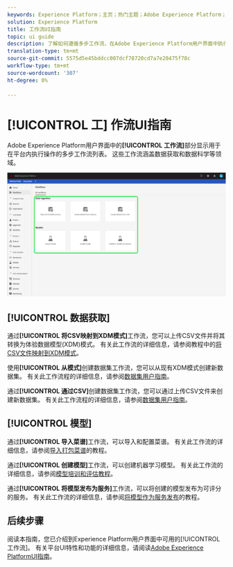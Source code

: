 ```yaml
---
keywords: Experience Platform；主页；热门主题；Adobe Experience Platform；用户指南；用户指南；工作流用户指南；工作流用户指南；
solution: Experience Platform
title: 工作流UI指南
topic: ui guide
description: 了解如何遵循多步工作流，在Adobe Experience Platform用户界面中执行常见操作。
translation-type: tm+mt
source-git-commit: 5575d5e45bddcc007dcf78720cd7a7e20475f78c
workflow-type: tm+mt
source-wordcount: '307'
ht-degree: 0%

---
```



# [!UICONTROL 工] 作流UI指南

Adobe Experience Platform用户界面中的&#x200B;**[!UICONTROL 工作流]**&#x200B;部分显示用于在平台内执行操作的多步工作流列表。 这些工作流涵盖数据获取和数据科学等领域。

![工作流](./images/workflows/workflows.png)

## [!UICONTROL 数据获取]

通过&#x200B;**[!UICONTROL 将CSV映射到XDM模式]**&#x200B;工作流，您可以上传CSV文件并将其转换为体验数据模型(XDM)模式。 有关此工作流的详细信息，请参阅教程中的[将CSV文件映射到XDM模式](../ingestion/tutorials/map-a-csv-file.md)。

使用&#x200B;**[!UICONTROL 从模式]**&#x200B;创建数据集工作流，您可以从现有XDM模式创建新数据集。 有关此工作流程的详细信息，请参阅[数据集用户指南](../catalog/datasets/user-guide.md#schema)。

通过&#x200B;**[!UICONTROL 通过CSV]**&#x200B;创建数据集工作流，您可以通过上传CSV文件来创建新数据集。 有关此工作流程的详细信息，请参阅[数据集用户指南](../catalog/datasets/user-guide.md#csv)。

## [!UICONTROL 模型]

通过&#x200B;**[!UICONTROL 导入菜谱]**&#x200B;工作流，可以导入和配置菜谱。 有关此工作流的详细信息，请参阅[导入打包菜谱](../data-science-workspace/models-recipes/import-packaged-recipe-ui.md)的教程。

通过&#x200B;**[!UICONTROL 创建模型]**&#x200B;工作流，可以创建机器学习模型。 有关此工作流的详细信息，请参阅[模型培训和评估教程](../data-science-workspace/models-recipes/train-evaluate-model-ui.md)。

通过&#x200B;**[!UICONTROL 将模型发布为服务]**&#x200B;工作流，可以将创建的模型发布为可评分的服务。 有关此工作流的详细信息，请参阅[将模型作为服务发布](../data-science-workspace/models-recipes/publish-model-service-ui.md)的教程。

## 后续步骤

阅读本指南，您已介绍到Experience Platform用户界面中可用的[!UICONTROL 工作流]。 有关平台UI特性和功能的详细信息，请阅读[Adobe Experience PlatformUI指南](ui-guide.md)。